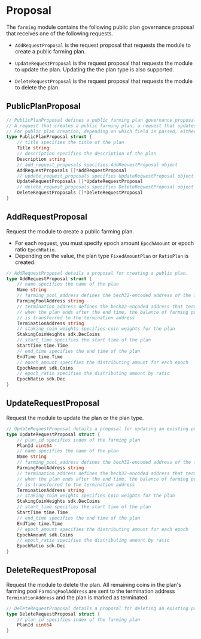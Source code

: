 <!-- order: 9 -->

# Proposal

The `farming` module contains the following public plan governance proposal that receives one of the following requests. 

- `AddRequestProposal` is the request proposal that requests the module to create a public farming plan. 

- `UpdateRequestProposal` is the request proposal that requests the module to update the plan. Updating the the plan type is also supported. 

- `DeleteRequestProposal` is the request proposal that requests the module to delete the plan. 

## PublicPlanProposal

```go
// PublicPlanProposal defines a public farming plan governance proposal that receives one of the following requests:
// A request that creates a public farming plan, a request that updates the plan, and a request that deletes the plan.
// For public plan creation, depending on which field is passed, either epoch amount or epoch ratio, it creates a fixed amount plan or ratio plan.
type PublicPlanProposal struct {
	// title specifies the title of the plan
	Title string 
	// description specifies the description of the plan
	Description string 
	// add_request_proposals specifies AddRequestProposal object
	AddRequestProposals []*AddRequestProposal 
	// update_request_proposals specifies UpdateRequestProposal object
	UpdateRequestProposals []*UpdateRequestProposal 
	// delete_request_proposals specifies DeleteRequestProposal object
	DeleteRequestProposals []*DeleteRequestProposal 
}
```

## AddRequestProposal

Request the module to create a public farming plan. 

- For each request, you must specify epoch amount `EpochAmount` or epoch ratio `EpochRatio`. 
- Depending on the value, the plan type `FixedAmountPlan` or `RatioPlan` is created.

```go
// AddRequestProposal details a proposal for creating a public plan.
type AddRequestProposal struct {
	// name specifies the name of the plan 
	Name string
	// farming_pool_address defines the bech32-encoded address of the farming pool
	FarmingPoolAddress string   
	// termination_address defines the bech32-encoded address that terminates plan
	// when the plan ends after the end time, the balance of farming pool address
	// is transferred to the termination address
	TerminationAddress string 
	// staking_coin_weights specifies coin weights for the plan
	StakingCoinWeights sdk.DecCoins 
	// start_time specifies the start time of the plan
	StartTime time.Time 
	// end_time specifies the end time of the plan
	EndTime time.Time 
	// epoch_amount specifies the distributing amount for each epoch
	EpochAmount sdk.Coins 
	// epoch_ratio specifies the distributing amount by ratio
	EpochRatio sdk.Dec
}
```

## UpdateRequestProposal

Request the module to update the plan or the plan type.

```go
// UpdateRequestProposal details a proposal for updating an existing public plan.
type UpdateRequestProposal struct {
	// plan_id specifies index of the farming plan
	PlanId uint64 
	// name specifies the name of the plan 
	Name string
	// farming_pool_address defines the bech32-encoded address of the farming pool
	FarmingPoolAddress string 
	// termination_address defines the bech32-encoded address that terminates plan
	// when the plan ends after the end time, the balance of farming pool address
	// is transferred to the termination address
	TerminationAddress string 
	// staking_coin_weights specifies coin weights for the plan
	StakingCoinWeights sdk.DecCoins 
	// start_time specifies the start time of the plan
	StartTime time.Time 
	// end_time specifies the end time of the plan
	EndTime time.Time 
	// epoch_amount specifies the distributing amount for each epoch
	EpochAmount sdk.Coins 
	// epoch_ratio specifies the distributing amount by ratio
	EpochRatio sdk.Dec 
}
```

## DeleteRequestProposal

Request the module to delete the plan. All remaining coins in the plan's farming pool `FarmingPoolAddress` are sent to the termination address `TerminationAddress` and the plan is marked as terminated.

```go
// DeleteRequestProposal details a proposal for deleting an existing public plan.
type DeleteRequestProposal struct {
	// plan_id specifies index of the farming plan
	PlanId uint64 
}
```